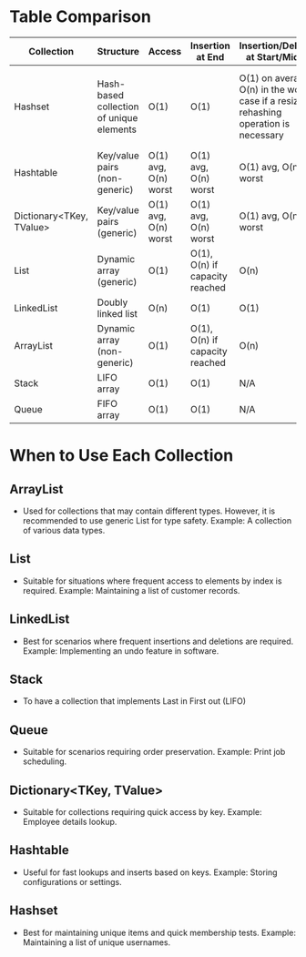 # Table Comparison
| Collection                | Structure                     | Access            | Insertion at End    | Insertion/Deletion at Start/Middle | Search             |
|---------------------------|-------------------------------|-------------------|---------------------|------------------------------------|--------------------|
| Hashset                   | Hash-based collection of unique elements| O(1)              | O(1)                | O(1) on average, O(n) in the worst case if a resize or rehashing operation is necessary | O(1) on average, O(n) in the worst case due to hash collisions. |
| Hashtable                 | Key/value pairs (non-generic) | O(1) avg, O(n) worst | O(1) avg, O(n) worst | O(1) avg, O(n) worst                | O(1) avg, O(n) worst |
| Dictionary<TKey, TValue>  | Key/value pairs (generic)     | O(1) avg, O(n) worst | O(1) avg, O(n) worst | O(1) avg, O(n) worst                | O(1) avg, O(n) worst |
| List<T>                   | Dynamic array (generic)       | O(1)              | O(1), O(n) if capacity reached      | O(n)                               | O(n)               |
| LinkedList<T>             | Doubly linked list            | O(n)              | O(1)                | O(1)                               | O(n)               |
| ArrayList                 | Dynamic array (non-generic)   | O(1)              | O(1), O(n) if capacity reached      | O(n)                               | O(n)               |
| Stack<T>                  | LIFO array                    | O(1)              | O(1)                | N/A                                | N/A                |
| Queue<T>                  | FIFO array                    | O(1)              | O(1)                | N/A                                | N/A                |

# When to Use Each Collection

## ArrayList 
- Used for collections that may contain different types. However, it is recommended to use generic List<T> for type safety. Example: A collection of various data types.

## List<T>
- Suitable for situations where frequent access to elements by index is required. Example: Maintaining a list of customer records.

## LinkedList<T>
-  Best for scenarios where frequent insertions and deletions are required. Example: Implementing an undo feature in software.

## Stack<T>
- To have a collection that implements Last in First out (LIFO)

## Queue<T>
- Suitable for scenarios requiring order preservation. Example: Print job scheduling.

## Dictionary<TKey, TValue>
- Suitable for collections requiring quick access by key. Example: Employee details lookup.

## Hashtable
- Useful for fast lookups and inserts based on keys. Example: Storing configurations or settings.

## Hashset
- Best for maintaining unique items and quick membership tests. Example: Maintaining a list of unique usernames.
